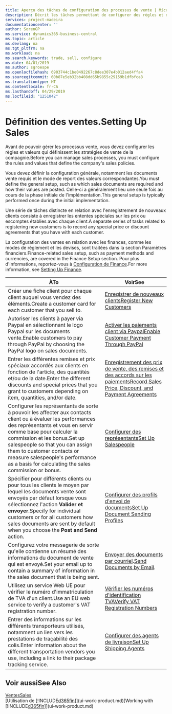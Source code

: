 ```yaml
---
title: Aperçu des tâches de configuration des processus de vente | Microsoft Docs
description: Décrit les tâches permettant de configurer des règles et des valeurs pour définir vos stratégies et vos processus de vente.
services: project-madeira
documentationcenter: ''
author: SorenGP
ms.service: dynamics365-business-central
ms.topic: article
ms.devlang: na
ms.tgt_pltfrm: na
ms.workload: na
ms.search.keywords: trade, sell, configure
ms.date: 04/01/2019
ms.author: sgroespe
ms.openlocfilehash: 6903744c1be0492267c8dee307e4b012aed4ffa4
ms.sourcegitcommit: 60b87e5eb32bb408dd65b9855c29159b1dfbfca8
ms.translationtype: HT
ms.contentlocale: fr-CA
ms.lasthandoff: 04/29/2019
ms.locfileid: "1251042"
---
```

# <a name="setting-up-sales"></a><span data-ttu-id="311ac-103">Définition des ventes.</span><span class="sxs-lookup"><span data-stu-id="311ac-103">Setting Up Sales</span></span>
<span data-ttu-id="311ac-104">Avant de pouvoir gérer les processus vente, vous devez configurer les règles et valeurs qui définissent les stratégies de vente de la compagnie.</span><span class="sxs-lookup"><span data-stu-id="311ac-104">Before you can manage sales processes, you must configure the rules and values that define the company's sales policies.</span></span>

<span data-ttu-id="311ac-105">Vous devez définir la configuration générale, notamment les documents vente requis et le mode de report des valeurs correspondantes.</span><span class="sxs-lookup"><span data-stu-id="311ac-105">You must define the general setup, such as which sales documents are required and how their values are posted.</span></span> <span data-ttu-id="311ac-106">Celle-ci a généralement lieu une seule fois au cours de la phase initiale de l'implémentation.</span><span class="sxs-lookup"><span data-stu-id="311ac-106">This general setup is typically performed once during the initial implementation.</span></span>

<span data-ttu-id="311ac-107">Une série de tâches distincte en relation avec l'enregistrement de nouveaux clients consiste à enregistrer les ententes spéciales sur les prix ou escomptes établies avec chaque client.</span><span class="sxs-lookup"><span data-stu-id="311ac-107">A separate series of tasks related to registering new customers is to record any special price or discount agreements that you have with each customer.</span></span>

<span data-ttu-id="311ac-108">La configuration des ventes en relation avec les finances, comme les modes de règlement et les devises, sont traitées dans la section Paramètres financiers.</span><span class="sxs-lookup"><span data-stu-id="311ac-108">Finance-related sales setup, such as payment methods and currencies, are covered in the Finance Setup section.</span></span> <span data-ttu-id="311ac-109">Pour plus d'informations, reportez-vous à [Configuration de Finance](finance-setup-finance.md).</span><span class="sxs-lookup"><span data-stu-id="311ac-109">For more information, see [Setting Up Finance](finance-setup-finance.md).</span></span>

| <span data-ttu-id="311ac-110">À</span><span class="sxs-lookup"><span data-stu-id="311ac-110">To</span></span> | <span data-ttu-id="311ac-111">Voir</span><span class="sxs-lookup"><span data-stu-id="311ac-111">See</span></span> |
| --- | --- |
| <span data-ttu-id="311ac-112">Créer une fiche client pour chaque client auquel vous vendez des éléments.</span><span class="sxs-lookup"><span data-stu-id="311ac-112">Create a customer card for each customer that you sell to.</span></span> |[<span data-ttu-id="311ac-113">Enregistrer de nouveaux clients</span><span class="sxs-lookup"><span data-stu-id="311ac-113">Register New Customers</span></span>](sales-how-register-new-customers.md) |
| <span data-ttu-id="311ac-114">Autoriser les clients à payer via Paypal en sélectionnant le logo Paypal sur les documents vente.</span><span class="sxs-lookup"><span data-stu-id="311ac-114">Enable customers to pay through PayPal by choosing the PayPal logo on sales documents.</span></span> |[<span data-ttu-id="311ac-115">Activer les paiements client via Paypal</span><span class="sxs-lookup"><span data-stu-id="311ac-115">Enable Customer Payment Through PayPal</span></span>](sales-how-enable-payment-service-extensions.md) |
| <span data-ttu-id="311ac-116">Entrer les différentes remises et prix spéciaux accordés aux clients en fonction de l'article, des quantités et/ou de la date.</span><span class="sxs-lookup"><span data-stu-id="311ac-116">Enter the different discounts and special prices that you grant to customers depending on item, quantities, and/or date.</span></span> |[<span data-ttu-id="311ac-117">Enregistrement des prix de vente, des remises et des accords sur les paiements</span><span class="sxs-lookup"><span data-stu-id="311ac-117">Record Sales Price, Discount, and Payment Agreements</span></span>](sales-how-record-sales-price-discount-payment-agreements.md) |
| <span data-ttu-id="311ac-118">Configurer les représentants de sorte à pouvoir les affecter aux contacts client ou à évaluer les performances des représentants et vous en servir comme base pour calculer la commission et les bonus.</span><span class="sxs-lookup"><span data-stu-id="311ac-118">Set up salespeople so that you can assign them to customer contacts or measure salespeople's performance as a basis for calculating the sales commission or bonus.</span></span> |[<span data-ttu-id="311ac-119">Configurer des représentants</span><span class="sxs-lookup"><span data-stu-id="311ac-119">Set Up Salespeople</span></span>](sales-how-setup-salespeople.md) |
| <span data-ttu-id="311ac-120">Spécifier pour différents clients ou pour tous les clients le moyen par lequel les documents vente sont envoyés par défaut lorsque vous sélectionnez l'action **Valider et envoyer**.</span><span class="sxs-lookup"><span data-stu-id="311ac-120">Specify for individual customers or for all customers how sales documents are sent by default when you choose the **Post and Send** action.</span></span> |[<span data-ttu-id="311ac-121">Configurer des profils d'envoi de documents</span><span class="sxs-lookup"><span data-stu-id="311ac-121">Set Up Document Sending Profiles</span></span>](sales-how-setup-document-send-profiles.md) |
| <span data-ttu-id="311ac-122">Configurez votre messagerie de sorte qu'elle contienne un résumé des informations du document de vente qui est envoyé.</span><span class="sxs-lookup"><span data-stu-id="311ac-122">Set your email up to contain a summary of information in the sales document that is being sent.</span></span> |<span data-ttu-id="311ac-123">[Envoyer des documents par courriel](ui-how-send-documents-email.md).</span><span class="sxs-lookup"><span data-stu-id="311ac-123">[Send Documents by Email](ui-how-send-documents-email.md).</span></span> |
|<span data-ttu-id="311ac-124">Utilisez un service Web UE pour vérifier le numéro d'immatriculation de TVA d'un client.</span><span class="sxs-lookup"><span data-stu-id="311ac-124">Use an EU web service to verify a customer's VAT registration number.</span></span>|[<span data-ttu-id="311ac-125">Vérifier les numéros d'identification TVA</span><span class="sxs-lookup"><span data-stu-id="311ac-125">Verify VAT Registration Numbers</span></span>](finance-setup-vat.md)|
|<span data-ttu-id="311ac-126">Entrer des informations sur les différents transporteurs utilisés, notamment un lien vers les prestations de traçabilité des colis.</span><span class="sxs-lookup"><span data-stu-id="311ac-126">Enter information about the different transportation vendors you use, including a link to their package tracking service.</span></span>|[<span data-ttu-id="311ac-127">Configurer des agents de livraison</span><span class="sxs-lookup"><span data-stu-id="311ac-127">Set Up Shipping Agents</span></span>](sales-how-to-set-up-shipping-agents.md)|

## <a name="see-also"></a><span data-ttu-id="311ac-128">Voir aussi</span><span class="sxs-lookup"><span data-stu-id="311ac-128">See Also</span></span>
[<span data-ttu-id="311ac-129">Ventes</span><span class="sxs-lookup"><span data-stu-id="311ac-129">Sales</span></span>](sales-manage-sales.md)  
<span data-ttu-id="311ac-130">[Utilisation de [!INCLUDE[d365fin](includes/d365fin_md.md)]](ui-work-product.md)</span><span class="sxs-lookup"><span data-stu-id="311ac-130">[Working with [!INCLUDE[d365fin](includes/d365fin_md.md)]](ui-work-product.md)</span></span>
